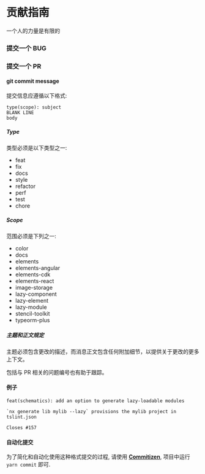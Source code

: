 # 贡献指南

一个人的力量是有限的

### 提交一个 BUG

### 提交一个 PR

#### git commit message

提交信息应遵循以下格式:

```
type(scope): subject
BLANK LINE
body
```

##### Type

类型必须是以下类型之一:

- feat
- fix
- docs
- style
- refactor
- perf
- test
- chore

##### Scope

范围必须是下列之一:

- color
- docs
- elements
- elements-angular
- elements-cdk
- elements-react
- image-storage
- lazy-component
- lazy-element
- lazy-module
- stencil-toolkit
- typeorm-plus

##### 主题和正文规定

主题必须包含更改的描述，而消息正文包含任何附加细节，以提供关于更改的更多上下文。

包括与 PR 相关的问题编号也有助于跟踪。

#### 例子

```
feat(schematics): add an option to generate lazy-loadable modules

`nx generate lib mylib --lazy` provisions the mylib project in tslint.json

Closes #157
```

#### 自动化提交

为了简化和自动化使用这种格式提交的过程, 请使用
**[Commitizen](https://github.com/commitizen/cz-cli)**, 项目中运行 `yarn commit` 即可.
